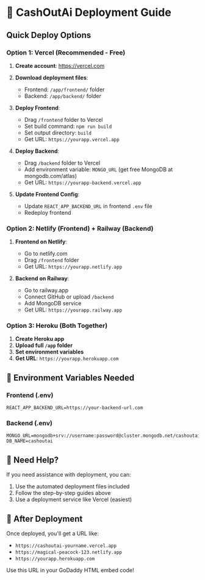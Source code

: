 # 🚀 CashOutAi Deployment Guide

## Quick Deploy Options

### Option 1: Vercel (Recommended - Free)

1. **Create account**: https://vercel.com
2. **Download deployment files**: 
   - Frontend: `/app/frontend/` folder
   - Backend: `/app/backend/` folder

3. **Deploy Frontend**:
   - Drag `/frontend` folder to Vercel
   - Set build command: `npm run build`
   - Set output directory: `build`
   - Get URL: `https://yourapp.vercel.app`

4. **Deploy Backend**:
   - Drag `/backend` folder to Vercel
   - Add environment variable: `MONGO_URL` (get free MongoDB at mongodb.com/atlas)
   - Get URL: `https://yourapp-backend.vercel.app`

5. **Update Frontend Config**:
   - Update `REACT_APP_BACKEND_URL` in frontend `.env` file
   - Redeploy frontend

### Option 2: Netlify (Frontend) + Railway (Backend)

1. **Frontend on Netlify**:
   - Go to netlify.com
   - Drag `/frontend` folder
   - Get URL: `https://yourapp.netlify.app`

2. **Backend on Railway**:
   - Go to railway.app
   - Connect GitHub or upload `/backend`
   - Add MongoDB service
   - Get URL: `https://yourapp.railway.app`

### Option 3: Heroku (Both Together)

1. **Create Heroku app**
2. **Upload full `/app` folder**
3. **Set environment variables**
4. **Get URL**: `https://yourapp.herokuapp.com`

## 🎯 Environment Variables Needed

### Frontend (.env)
```
REACT_APP_BACKEND_URL=https://your-backend-url.com
```

### Backend (.env)
```
MONGO_URL=mongodb+srv://username:password@cluster.mongodb.net/cashoutai
DB_NAME=cashoutai
```

## 📧 Need Help?

If you need assistance with deployment, you can:
1. Use the automated deployment files included
2. Follow the step-by-step guides above
3. Use a deployment service like Vercel (easiest)

## 🔗 After Deployment

Once deployed, you'll get a URL like:
- `https://cashoutai-yourname.vercel.app`
- `https://magical-peacock-123.netlify.app`
- `https://yourapp.herokuapp.com`

Use this URL in your GoDaddy HTML embed code!
